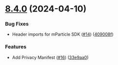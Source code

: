 # [8.4.0](https://github.com/mparticle-integrations/mparticle-apple-integration-clevertap/compare/v8.3.0...v8.4.0) (2024-04-10)


### Bug Fixes

* Header imports for mParticle SDK ([#14](https://github.com/mparticle-integrations/mparticle-apple-integration-clevertap/issues/14)) ([409008f](https://github.com/mparticle-integrations/mparticle-apple-integration-clevertap/commit/409008fda37c66b2151c5178df8746c4ee744e1c))


### Features

* Add Privacy Manifest ([#16](https://github.com/mparticle-integrations/mparticle-apple-integration-clevertap/issues/16)) ([33e9aa0](https://github.com/mparticle-integrations/mparticle-apple-integration-clevertap/commit/33e9aa0a83ea57cb9f3d089ea4e14c2b6ec3a8e0))

